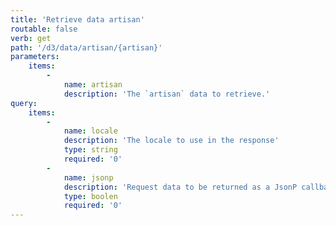 ```yaml
---
title: 'Retrieve data artisan'
routable: false
verb: get
path: '/d3/data/artisan/{artisan}'
parameters:
    items:
        -
            name: artisan
            description: 'The `artisan` data to retrieve.'
query:
    items:
        -
            name: locale
            description: 'The locale to use in the response'
            type: string
            required: '0'
        -
            name: jsonp
            description: 'Request data to be returned as a JsonP callback'
            type: boolen
            required: '0'
---
```


